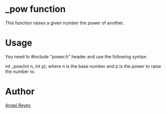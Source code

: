 # \_pow function
This function raises a given number the power of another.

# Usage
You need to #include "power.h" header and use the following
syntax:

int \_pow(int n, int p);
where n is the base number and p is the power to raise the
number to.

# Author
[Angel Reyes](https://www.github.com/areyes-hub)
